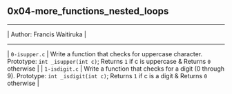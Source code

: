 ## 0x04-more_functions_nested_loops
------------------------------------

| Author: Francis Waitiruka |

-----------------------------------
| `0-isupper.c` | Write a function that checks for uppercase character. Prototype: `int _isupper(int c)`; Returns `1` if c is uppercase & Returns `0` otherwise |
| `1-isdigit.c` | Write a function that checks for a digit (0 through 9). Prototype: `int _isdigit(int c)`; Returns `1` if c is a digit & Returns `0` otherwise |
